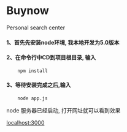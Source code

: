 # Buynow
Personal search center


#### 1、首先先安装node环境, 我本地开发为5.0版本

#### 2、在命令行中CD到项目根目录, 输入

```
    npm install
```

#### 3、等待安装完成之后,输入 
```
    node app.js
```

node 服务器已经启动, 打开网址就可以看到效果

[localhost:3000](http://localhost:3000/)
